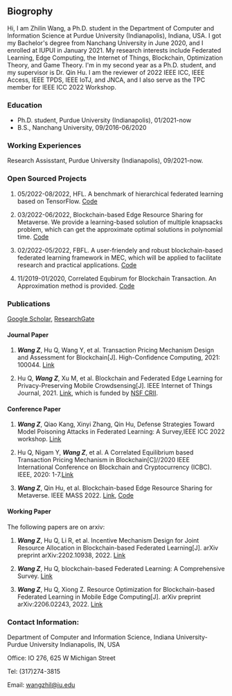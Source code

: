 ## Biogrophy

Hi, I am Zhilin Wang, a Ph.D. student in the Department of Computer and Information Science at Purdue University (Indianapolis), Indiana, USA. I got my Bachelor's degree from Nanchang University in June 2020, and I enrolled at IUPUI in January 2021. My research interests include Federated Learning, Edge Computing, the Internet of Things, Blockchain, Optimization Theory, and Game Theory. I'm in my second year as a Ph.D. student, and my supervisor is Dr. Qin Hu. I am the reviewer of 2022 IEEE ICC, IEEE Access, IEEE TPDS, IEEE IoTJ, and JNCA,  and I also serve as the TPC member for IEEE ICC 2022 Workshop.

### Education

- Ph.D. student, Purdue University (Indianapolis), 01/2021-now
- B.S., Nanchang University, 09/2016-06/2020

### Working Experiences

Research Assisstant, Purdue University (Indianapolis), 09/2021-now.

### Open Sourced Projects

1. 05/2022-08/2022, HFL. A benchmark of hierarchical federated learning based on TensorFlow. [Code](https://github.com/wzljerry/Hierarchical-Federated-Learning)

2. 03/2022-06/2022, Blockchain-based Edge Resource Sharing for Metaverse. We provide a learning-based solution of multiple knapsacks problem, which can get the approximate optimal solutions in polynomial time. [Code](https://github.com/wzljerry/Blockchain-based-Edge-Resource-Sharing-for-Metaverse)

3. 02/2022-05/2022, FBFL. A user-friendely and robust blockchain-based federated learning framework in MEC, which will be applied to facilitate research and practical applications. [Code](https://github.com/wzljerry/FBFL-A-Flexible-Blockchain-based-Federated-Learning-Framework-in-Mobile-Edge-Computing)

4. 11/2019-01/2020, Correlated Equbirum for Blockchain Transaction. An Approximation method is provided. [Code](https://github.com/wzljerry/Correlated-Equilibrium-for-Blockchain-Transaction)


### Publications

[Google Scholar](https://scholar.google.com.hk/citations?user=-bmvpIcAAAAJ&hl=zh-CN&oi=sra), [ResearchGate](https://www.researchgate.net/profile/Zhilin-Wang-11)

#### Journal Paper

1. ***Wang Z***, Hu Q, Wang Y, et al. Transaction Pricing Mechanism Design and Assessment for Blockchain[J]. High-Confidence Computing, 2021: 100044. [Link](https://www.sciencedirect.com/science/article/pii/S2667295221000349)

2. Hu Q, ***Wang Z***, Xu M, et al. Blockchain and Federated Edge Learning for Privacy-Preserving Mobile Crowdsensing[J]. IEEE Internet of Things Journal, 2021. [Link](https://arxiv.org/abs/2110.08671), which is funded by [NSF CRII](https://nsf.gov/awardsearch/showAward?AWD_ID=2105004&HistoricalAwards=false).


#### Conference Paper

1. ***Wang Z***, Qiao Kang, Xinyi Zhang, Qin Hu, Defense Strategies Toward Model Poisoning Attacks in Federated Learning: A Survey,IEEE ICC 2022 workshop. [Link](https://arxiv.org/abs/2202.06414)

2. Hu Q, Nigam Y, ***Wang Z***, et al. A Correlated Equilibrium based Transaction Pricing Mechanism in Blockchain[C]//2020 IEEE International Conference on Blockchain and Cryptocurrency (ICBC). IEEE, 2020: 1-7.[Link](https://ieeexplore.ieee.org/abstract/document/9169475)

3. ***Wang Z***, Qin Hu, et al. Blockchain-based  Edge Resource Sharing for Metaverse. IEEE MASS 2022. [Link](https://arxiv.org/abs/2208.05120), [Code](https://github.com/wzljerry/Blockchain-based-Edge-Resource-Sharing-for-Metaverse)



#### Working Paper

The following papers are on arxiv:

1. ***Wang Z***, Hu Q, Li R, et al. Incentive Mechanism Design for Joint Resource Allocation in Blockchain-based Federated Learning[J]. arXiv preprint arXiv:2202.10938, 2022. [Link](https://arxiv.org/abs/2202.10938)

2. ***Wang Z***, Hu Q, blockchain-based Federated Learning: A Comprehensive Survey. [Link](https://arxiv.org/abs/2110.02182)

3. ***Wang Z***, Hu Q, Xiong Z. Resource Optimization for Blockchain-based Federated Learning in Mobile Edge Computing[J]. arXiv preprint arXiv:2206.02243, 2022. [Link](https://arxiv.org/abs/2206.02243)

### Contact Information:

Department of Computer and Information Science, Indiana University-Purdue University Indianapolis, IN, USA

Office: IO 276, 625 W Michigan Street

Tel: (317)274-3815

Email: wangzhil@iu.edu
